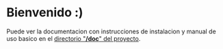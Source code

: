  <h1>Bienvenido :)</h1>
   <p>
    Puede ver la documentacion con instrucciones de instalacion y manual de uso basico en el <a href="https://github.com/OxigenArts/Oxigen/tree/master/doc"> directorio "<b>/doc</b>" del proyecto</a>.
   </p>
